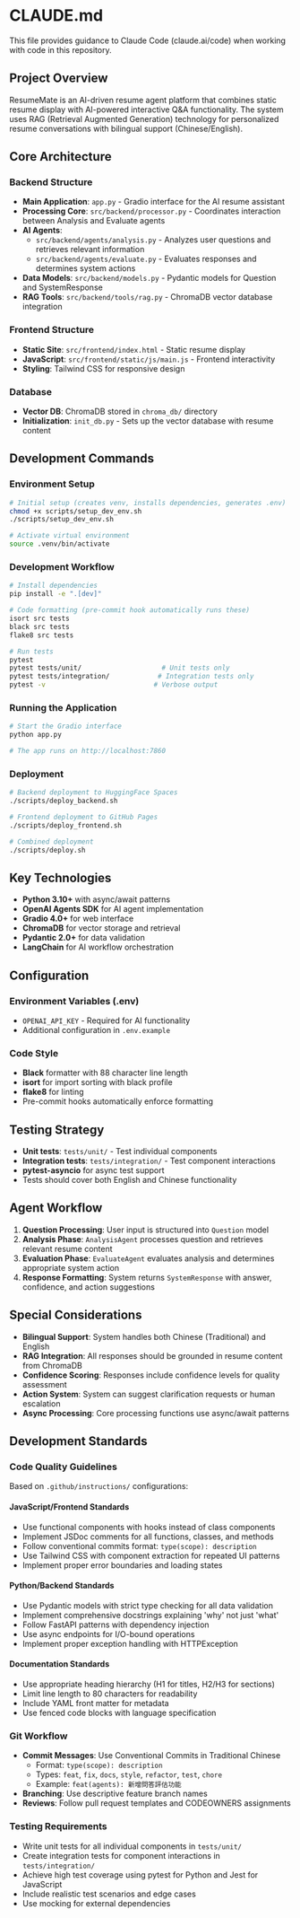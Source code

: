 # CLAUDE.md

This file provides guidance to Claude Code (claude.ai/code) when working with code in this repository.

## Project Overview

ResumeMate is an AI-driven resume agent platform that combines static resume display with AI-powered interactive Q&A functionality. The system uses RAG (Retrieval Augmented Generation) technology for personalized resume conversations with bilingual support (Chinese/English).

## Core Architecture

### Backend Structure

- **Main Application**: `app.py` - Gradio interface for the AI resume assistant
- **Processing Core**: `src/backend/processor.py` - Coordinates interaction between Analysis and Evaluate agents
- **AI Agents**:
  - `src/backend/agents/analysis.py` - Analyzes user questions and retrieves relevant information
  - `src/backend/agents/evaluate.py` - Evaluates responses and determines system actions
- **Data Models**: `src/backend/models.py` - Pydantic models for Question and SystemResponse
- **RAG Tools**: `src/backend/tools/rag.py` - ChromaDB vector database integration

### Frontend Structure

- **Static Site**: `src/frontend/index.html` - Static resume display
- **JavaScript**: `src/frontend/static/js/main.js` - Frontend interactivity
- **Styling**: Tailwind CSS for responsive design

### Database

- **Vector DB**: ChromaDB stored in `chroma_db/` directory
- **Initialization**: `init_db.py` - Sets up the vector database with resume content

## Development Commands

### Environment Setup

```bash
# Initial setup (creates venv, installs dependencies, generates .env)
chmod +x scripts/setup_dev_env.sh
./scripts/setup_dev_env.sh

# Activate virtual environment
source .venv/bin/activate
```

### Development Workflow

```bash
# Install dependencies
pip install -e ".[dev]"

# Code formatting (pre-commit hook automatically runs these)
isort src tests
black src tests
flake8 src tests

# Run tests
pytest
pytest tests/unit/                    # Unit tests only
pytest tests/integration/            # Integration tests only
pytest -v                           # Verbose output
```

### Running the Application

```bash
# Start the Gradio interface
python app.py

# The app runs on http://localhost:7860
```

### Deployment

```bash
# Backend deployment to HuggingFace Spaces
./scripts/deploy_backend.sh

# Frontend deployment to GitHub Pages
./scripts/deploy_frontend.sh

# Combined deployment
./scripts/deploy.sh
```

## Key Technologies

- **Python 3.10+** with async/await patterns
- **OpenAI Agents SDK** for AI agent implementation
- **Gradio 4.0+** for web interface
- **ChromaDB** for vector storage and retrieval
- **Pydantic 2.0+** for data validation
- **LangChain** for AI workflow orchestration

## Configuration

### Environment Variables (.env)

- `OPENAI_API_KEY` - Required for AI functionality
- Additional configuration in `.env.example`

### Code Style

- **Black** formatter with 88 character line length
- **isort** for import sorting with black profile
- **flake8** for linting
- Pre-commit hooks automatically enforce formatting

## Testing Strategy

- **Unit tests**: `tests/unit/` - Test individual components
- **Integration tests**: `tests/integration/` - Test component interactions
- **pytest-asyncio** for async test support
- Tests should cover both English and Chinese functionality

## Agent Workflow

1. **Question Processing**: User input is structured into `Question` model
2. **Analysis Phase**: `AnalysisAgent` processes question and retrieves relevant resume content
3. **Evaluation Phase**: `EvaluateAgent` evaluates analysis and determines appropriate system action
4. **Response Formatting**: System returns `SystemResponse` with answer, confidence, and action suggestions

## Special Considerations

- **Bilingual Support**: System handles both Chinese (Traditional) and English
- **RAG Integration**: All responses should be grounded in resume content from ChromaDB
- **Confidence Scoring**: Responses include confidence levels for quality assessment
- **Action System**: System can suggest clarification requests or human escalation
- **Async Processing**: Core processing functions use async/await patterns

## Development Standards

### Code Quality Guidelines

Based on `.github/instructions/` configurations:

#### JavaScript/Frontend Standards

- Use functional components with hooks instead of class components
- Implement JSDoc comments for all functions, classes, and methods
- Follow conventional commits format: `type(scope): description`
- Use Tailwind CSS with component extraction for repeated UI patterns
- Implement proper error boundaries and loading states

#### Python/Backend Standards

- Use Pydantic models with strict type checking for all data validation
- Implement comprehensive docstrings explaining 'why' not just 'what'
- Follow FastAPI patterns with dependency injection
- Use async endpoints for I/O-bound operations
- Implement proper exception handling with HTTPException

#### Documentation Standards

- Use appropriate heading hierarchy (H1 for titles, H2/H3 for sections)
- Limit line length to 80 characters for readability
- Include YAML front matter for metadata
- Use fenced code blocks with language specification

### Git Workflow

- **Commit Messages**: Use Conventional Commits in Traditional Chinese
  - Format: `type(scope): description`
  - Types: `feat`, `fix`, `docs`, `style`, `refactor`, `test`, `chore`
  - Example: `feat(agents): 新增問答評估功能`
- **Branching**: Use descriptive feature branch names
- **Reviews**: Follow pull request templates and CODEOWNERS assignments

### Testing Requirements

- Write unit tests for all individual components in `tests/unit/`
- Create integration tests for component interactions in `tests/integration/`
- Achieve high test coverage using pytest for Python and Jest for JavaScript
- Include realistic test scenarios and edge cases
- Use mocking for external dependencies
